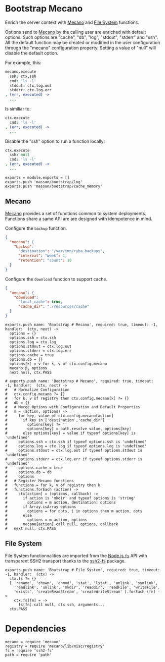 
# Bootstrap Mecano

Enrich the server context with [Mecano] and [File System][nodefs] functions.

Options send to [Mecano] by the calling user are enriched with default options.
Such options are "cache", "db", "log", "stdout", "stderr" and "ssh". All the
default function may be created or modified in the user configuration through
the "mecano" configuration property. Setting a value of "null" will disable the
default option.

For example, this:

```coffee
mecano.execute
  ssh: ctx.ssh
  cmd: 'ls -l'
  stdout: ctx.log.out
  stderr: ctx.log.err
, (err, executed) ->
  ...
```

Is similiar to:

```coffee
ctx.execute
  cmd: 'ls -l'
, (err, executed) ->
  ...
```

Disable the "ssh" option to run a function locally:

```coffee
ctx.execute
  ssh: null
  cmd: 'ls -l'
, (err, executed) ->
  ...
```

    exports = module.exports = []
    exports.push 'masson/bootstrap/log'
    exports.push 'masson/bootstrap/cache_memory'

## Mecano

[Mecano] provides a set of functions common to system deployments. Functions
share a same API are are designed with idempotence in mind.

Configure the `backup` function.

```json
{
  "mecano": {
    "backup":
      "destination": "/var/tmp/ryba_backups",
      "interval": "week": 1,
      "retention": "count": 10
  }
}
```

Configure the `download` function to support cache.

```json
{
  "mecano": {
    "download":
      "local_cache": true,
      "cache_dir": "./resources/cache"
  }
}
```

    exports.push name: 'Bootstrap # Mecano', required: true, timeout: -1, handler:  (ctx, next) ->
      options = {}
      options.ssh = ctx.ssh
      options.log = ctx.log
      options.stdout = ctx.log.out
      options.stderr = ctx.log.err
      options.cache = true
      options.db = {}
      options[k] = v for k, v of ctx.config.mecano
      mecano @, options
      next null, ctx.PASS

    # exports.push name: 'Bootstrap # Mecano', required: true, timeout: -1, handler:  (ctx, next) ->
    #   # Normalize Configuration
    #   ctx.config.mecano ?= {}
    #   for k, v of registry then ctx.config.mecano[k] ?= {}
    #   db = {}
    #   # Merge Options with Configuration and Default Properties
    #   m = (action, options) ->
    #     for key, value of ctx.config.mecano[action]
    #       if key in ['destination','cache_dir']
    #         options[key] ?= ''
    #         options[key] = path.resolve value, options[key]
    #       else options[key] = value if typeof options[key] is 'undefined'
    #     options.ssh = ctx.ssh if typeof options.ssh is 'undefined'
    #     options.log = ctx.log if typeof options.log is 'undefined'
    #     options.stdout = ctx.log.out if typeof options.stdout is 'undefined'
    #     options.stderr = ctx.log.err if typeof options.stderr is 'undefined'
    #     options.cache = true
    #     options.db = db
    #     options
    #   # Register Mecano functions
    #   functions = for k, v of registry then k
    #   functions.forEach (action) ->
    #     ctx[action] = (options, callback) ->
    #       if action is 'mkdir' and typeof options is 'string'
    #         options = m action, destination: options
    #       if Array.isArray options
    #         options = for opts, i in options then m action, opts
    #       else
    #         options = m action, options
    #       mecano[action].call null, options, callback
    #   next null, ctx.PASS

## File System

File System functionnalities are imported from the [Node.js `fs`][nodefs] API with
transparent SSH2 transport thanks to the [ssh2-fs] package.

    exports.push name: 'Bootstrap # File System', required: true, timeout: -1, handler:  (ctx) ->
      ctx.fs ?= {}
      [ 'rename', 'chown', 'chmod', 'stat', 'lstat', 'unlink', 'symlink',
        'readlink', 'unlink', 'mkdir', 'readdir', 'readFile', 'writeFile',
        'exists', 'createReadStream', 'createWriteStream' ].forEach (fn) ->
        ctx.fs[fn] = ->
          fs[fn].call null, ctx.ssh, arguments...
      ctx.PASS


# Dependencies

    mecano = require 'mecano'
    registry = require 'mecano/lib/misc/registry'
    fs = require 'ssh2-fs'
    path = require 'path'

[mecano]: http://mecano.adaltas.com
[ssh2-fs]: https://github.com/wdavidw/node-ssh2-fs
[nodefs]: http://nodejs.org/api/fs.html

